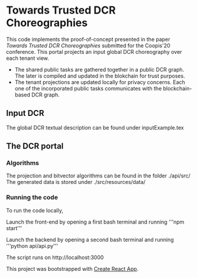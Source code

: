 #  Towards Trusted DCR Choreographies
This code implements the proof-of-concept presented in the paper <em>Towards Trusted DCR Choreographies</em> submitted for the Coopis'20 conference. 
This portal projects an input global DCR choreography over each tenant view. 
- The shared public tasks are gathered together in a public DCR graph. The later is compiled and updated in the blokchain for trust purposes. 
- The tenant projections are updated locally for privacy concerns. Each one of the incorporated public tasks communicates with the blockchain-based DCR graph. 


## Input DCR
The global DCR textual description can be found under inputExample.tex

## The DCR portal

### Algorithms
The projection and bitvector algorithms can be found in the folder ./api/src/
The generated data is stored under ./src/resources/data/

### Running the code
To run the code locally, 

Launch the front-end by opening a first bash terminal and running 
'''npm start'''

Launch the backend by opening a second bash terminal and running 
'''python api/api.py'''
    
The script runs on http://localhost:3000




This project was bootstrapped with [Create React App](https://github.com/facebook/create-react-app).
